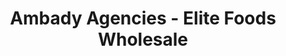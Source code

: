 ---
title: "Ambady Agencies - Elite Foods Wholesale"
url: /koothattukulam/ambady-agencies-elite-foods-wholesale/
shop: wholesale
---